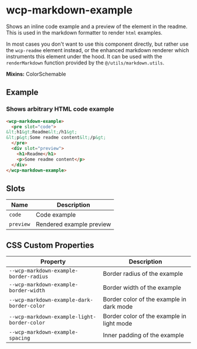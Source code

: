 # wcp-markdown-example

Shows an inline code example and a preview of the element in the readme.
This is used in the markdown formatter to render `html` examples.

In most cases you don't want to use this component directly, but rather use the `wcp-readme` element instead,
or the enhanced markdown renderer which instruments this element under the hood. It can be used with the
`renderMarkdown` function provided by the `@/utils/markdown.utils`.

**Mixins:** ColorSchemable

## Example

### Shows arbitrary HTML code example

```html
<wcp-markdown-example>
  <pre slot="code">
&lt;h1&gt;Readme&lt;/h1&gt;
&lt;p&gt;Some readme content&lt;/p&gt;
  </pre>
  <div slot="preview">
    <h1>Readme</h1>
    <p>Some readme content</p>
  </div>
</wcp-markdown-example>
```

## Slots

| Name      | Description              |
|-----------|--------------------------|
| `code`    | Code example             |
| `preview` | Rendered example preview |

## CSS Custom Properties

| Property                                    | Description                               |
|---------------------------------------------|-------------------------------------------|
| `--wcp-markdown-example-border-radius`      | Border radius of the example              |
| `--wcp-markdown-example-border-width`       | Border width of the example               |
| `--wcp-markdown-example-dark-border-color`  | Border color of the example in dark mode  |
| `--wcp-markdown-example-light-border-color` | Border color of the example in light mode |
| `--wcp-markdown-example-spacing`            | Inner padding of the example              |
